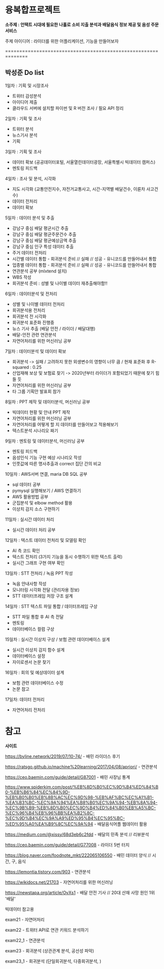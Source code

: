 # 융복합프로젝트

**소주제 : 언택트 시대에 필요한 나홀로 소비 지출 분석과 배달음식 정보 제공 및 음성 주문 서비스**



주제 아이디어 : 라이더를 위한 어플리케이션, 기능을 만들어보자

==============================================================

## **박성준 Do list**

1일차 : 기획 및 시장조사

- 트위터 감성분석
- 아이디어 제출
- 클라우드 서버에 설치할 파이썬 및 R 버전 조사 / 필요 API 정리



2일차 : 기획 및 조사

- 트위터 분석
- 뉴스기사 분석
- 기획



3일차 : 기획 및 조사

- 데이터 확보 (공공데이터포털, 서울열린데이터광장, 서울특별시 빅데이터 캠퍼스)
- 멘토링 피드백



4일차 : 조사 및 분석, 시각화

- 지도 시각화 (교통안전지수, 자전거교통사고, 시간-지역별 배달건수, 이륜차 사고건수)
- 데이터 전처리
- 데이터 확보



5일차 : 데이터 분석 및 추출

- 강남구 중심 배달 평균시간 추출
- 강남구 중심 배달 평균주문건수 추출
- 강남구 중심 배달 평균예상금액 추출
- 강남구 중심 인구 특성 데이터 추출
- 주거 데이터 전처리
- 시간별 데이터 통합 - 회귀분석 준비  // 실패 // 성공 - 유니코드를 만들어내서 통합
- 업종별 데이터 통합 - 회귀분석 준비  // 실패 // 성공 - 유니코드를 만들어내서 통합
- 연관분석 공부 (mlxtend 설치)
- WBS 작성
- 회귀분석 준비 : 성별 및 나이별 데이터 재추출해야함!!



6일차 : 데이터분석 및 전처리

- 성별 및 나이별 데이터 전처리
- 회귀분석용 전처리
- 회귀분석 전 시각화
- 회귀분석 표준화 진행중
- 뉴스 기사 추출 (배달 안전 / 라이더 / 배달대행)
- 배달-안전 관련 연관분석
- 자연어처리를 위한 머신러닝 공부



7일차 : 데이터분석 및 데이터 확보

- 회귀분석 -> 실패 / 고려하지 못한 외생변수의 영향이 너무 큼 / 현재 표준화 후 R-squared : 0.25
- 산업재해 보상 및 보험료 찾기 -> 2020년부터 라이더가 포함되었기 때문에 찾기 힘들 듯
- 자연어처리를 위한 머신러닝 공부
- 타 그룹 기획안 발표회 참가



8일차 : PPT 제작 및 데이터분석, 머신러닝 공부

- 빅데이터 현황 및 안내 PPT 제작
- 자연어처리를 위한 머신러닝 공부
- 자연어처리를 어떻게 할 지 데이터를 만들어보고 적용해보기
- 텍스트분석 시나리오 짜기



9일차 : 멘토링 및 데이터분석, 머신러닝 공부

- 멘토링 피드백
- 음성인식 기능 구현 예상 시나리오 작성
- 인풋값에 따른 명사추출과 correct 집단 간의 비교



10일차 : AWS서버 연결, maria DB SQL 공부

- sql 데이터 공부
- pymysql 실행해보기 / AWS 연결하기
- AWS 활용방법 공부
- 군집분석 및 elbow method 활용
- 이상치 감지 소스 구현하기



11일차 : 실시간 데이터 처리

- 실시간 데이터 처리 공부



12일차 : 텍스트 데이터 전처리 및 모델링 확인

- AI 측 코드 확인
- 텍스트 전처리 (3가지 기능을 동시 수행하기 위한 텍스트 출력)
- 실시간 그래프 구현 여부 확인



13일차 : STT 전처리 / 녹음 PPT 작성

- 녹음 안내사항 작성
- 모니터링 시각화 전달 (관리자용 정보)
- STT 데이터프레임 저장 구조 설계



14일차 : STT 텍스트 파일 통합 / 데이터프레임 구상

- STT 파일 통합 후 AI 측 전달
- 멘토링
- 데이터베이스 컬럼 구상



15일차 : 실시간 이상치 구상 / 보험 관련 데이터베이스 설계

- 실시간 이상치 감지 함수 설계
- 데이터베이스 설정
- 자이로센서 논문 찾기



16일차 : 회의 및 예상데이터 설계

- 보험 관련 데이터베이스 수정
- 논문 참고



17일차: 데이터 전처리

- 자연어처리 전처리



# 참고

**사이트**

https://byline.network/2019/07/10-74/    - 배민 라이더스 후기

https://ratsgo.github.io/machine%20learning/2017/04/08/apriori/  - 연관분석

https://ceo.baemin.com/guide/detail/G87001 - 배민 사장님 통계

https://www.spiderkim.com/post/%EB%8D%B0%EC%9D%B4%ED%84%B0-%EB%B6%84%EC%84%9D-%EB%B0%B0%EB%8B%AC%EC%9D%98-%EB%AF%BC%EC%A1%B1-%EA%B3%BC-%EC%9A%94%EA%B8%B0%EC%9A%94-%EB%8A%94-%EC%9B%B9-%EB%8D%B0%EC%9D%B4%ED%84%B0%EB%A5%BC-%EC%96%B4%EB%96%BB%EA%B2%8C-%EC%9D%B4%EC%9A%A9%ED%95%B4%EC%95%BC-%ED%95%A0%EA%B9%8C%EC%9A%94 - 배달음식어플 웹데이터 활용 

https://medium.com/@xissy/68d3eb6c2fdd - 배달의 민족 분석 // 리뷰분석

https://ceo.baemin.com/guide/detail/G77008 - 라이더 5번 터치

https://blog.naver.com/foodnote_mkt/222065106550 - 배민 데이터 양식 // 시간, 구, 음식

https://lemontia.tistory.com/903 - 연관분석

https://wikidocs.net/21703 - 자연어처리를 위한 머신러닝

https://newstapa.org/article/OvXs1 - 배달 안전 기사 // 20대 산재 사망 원인 1위 '배달'



빅데이터 참고용 

exam21 - 자연어처리

exam22 - 트위터 API로 연관 키워드 분석하기

exam22_1 - 연관분석

exam23 -  회귀분석 (상관관계 분석, 공선성 파악)

exam23_1 - 회귀분석 (단일회귀분석, 다중회귀분석, )



